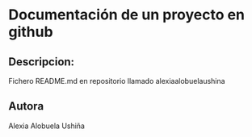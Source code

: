 # Documentación de un proyecto en github
## Descripcion:
Fichero README.md en repositorio llamado alexiaalobuelaushina
## Autora
Alexia Alobuela Ushiña
